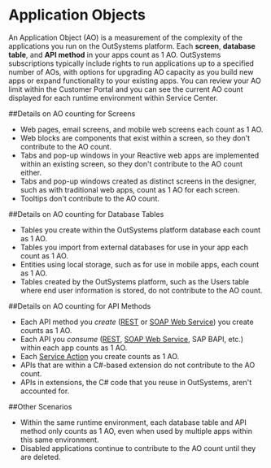 # Application Objects
An Application Object (AO) is a measurement of the complexity of the applications you run on the OutSystems platform. Each **screen**, **database table**, and **API method** in your apps count as 1 AO. 
OutSystems subscriptions typically include rights to run applications up to a specified number of AOs, with options for upgrading AO capacity as you build new apps or expand functionality to your existing apps. You can review your AO limit within the Customer Portal and you can see the current AO count displayed for each runtime environment within Service Center.

##Details on AO counting for Screens
* Web pages, email screens, and mobile web screens each count as 1 AO. 
* Web blocks are components that exist within a screen, so they don't contribute to the AO count. 
* Tabs and pop-up windows in your Reactive web apps are implemented within an existing screen, so they don't contribute to the AO count either. 
* Tabs and pop-up windows created as distinct screens in the designer, such as with traditional web apps, count as 1 AO for each screen. 
* Tooltips don't contribute to the AO count.

##Details on AO counting for Database Tables
* Tables you create within the OutSystems platform database each count as 1 AO.
* Tables you import from external databases for use in your app each count as 1 AO.
* Entities using local storage, such as for use in mobile apps, each count as 1 AO.
* Tables created by the OutSystems platform, such as the Users table where end user information is stored, do not contribute to the AO count.

##Details on AO counting for API Methods
* Each API method you *create* ([REST](https://success.outsystems.com/Documentation/11/Extensibility_and_Integration/REST/Expose_REST_APIs) or [SOAP Web Service](https://success.outsystems.com/Documentation/11/Extensibility_and_Integration/SOAP/Exposing_SOAP_Web_Services/Expose_a_SOAP_Web_Service)) you create counts as 1 AO. 
* Each API you *consume* ([REST](https://success.outsystems.com/Documentation/11/Extensibility_and_Integration/REST/Consume_REST_APIs), [SOAP Web Service](https://success.outsystems.com/Documentation/11/Extensibility_and_Integration/SOAP/Consuming_SOAP_Web_Services), SAP BAPI, etc.) within each app counts as 1 AO.
* Each [Service Action](https://success.outsystems.com/Documentation/11/Developing_an_Application/Reuse_and_Refactor/Use_Services_to_Expose_Functionality#:~:text=In%20OutSystems%2C%20a%20Service%20Action%20is%20a%20REST,to%20the%20producer%20module%2C%20in%20a%20loosely-coupled%20way.) you create counts as 1 AO.
* APIs that are within a C#-based extension do not contribute to the AO count.
* APIs in extensions, the C# code that you reuse in OutSystems, aren't accounted for.

##Other Scenarios
* Within the same runtime environment, each database table and API method only counts as 1 AO, even when used by multiple apps within this same environment.
* Disabled applications continue to contribute to the AO count until they are deleted.


